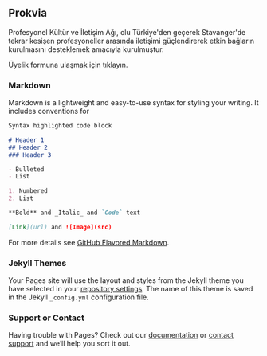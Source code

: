 ## Prokvia

Profesyonel Kültür ve İletişim Ağı, olu Türkiye'den geçerek Stavanger'de tekrar kesişen profesyoneller arasında iletişimi güçlendirerek etkin bağların kurulmasını desteklemek amacıyla kurulmuştur.

Üyelik formuna ulaşmak için tıklayın.

### Markdown

Markdown is a lightweight and easy-to-use syntax for styling your writing. It includes conventions for

```markdown
Syntax highlighted code block

# Header 1
## Header 2
### Header 3

- Bulleted
- List

1. Numbered
2. List

**Bold** and _Italic_ and `Code` text

[Link](url) and ![Image](src)
```

For more details see [GitHub Flavored Markdown](https://guides.github.com/features/mastering-markdown/).

### Jekyll Themes

Your Pages site will use the layout and styles from the Jekyll theme you have selected in your [repository settings](https://github.com/gulaybasova/prokia/settings). The name of this theme is saved in the Jekyll `_config.yml` configuration file.

### Support or Contact

Having trouble with Pages? Check out our [documentation](https://help.github.com/categories/github-pages-basics/) or [contact support](https://github.com/contact) and we’ll help you sort it out.
